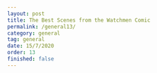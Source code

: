 ```yaml
---
layout: post
title: The Best Scenes from the Watchmen Comic
permalink: /general13/
category: general
tag: general
date: 15/7/2020
order: 13
finished: false
---
```

